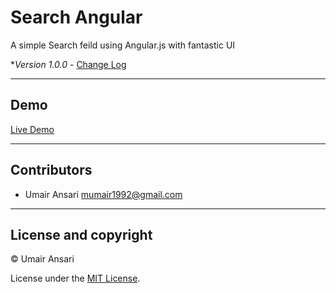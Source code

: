 # Search Angular

A simple Search feild using Angular.js with fantastic UI

**Version 1.0.0* - [Change Log](CHANGELOG.md)

---

## Demo

[Live Demo](http://umairansari.net/demo/search-angular/)

---

## Contributors

- Umair Ansari <mumair1992@gmail.com>

---

## License and copyright

&copy; Umair Ansari

License under the [MIT License](LICENSE).
